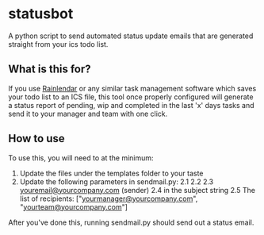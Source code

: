 # statusbot

A python script to send automated status update emails that are generated straight from your ics todo list.


## What is this for?

If you use [Rainlendar](http://rainlendar.net/cms/index.php) or any similar task management software which saves your todo list to an ICS file, this tool once properly configured will generate a status report of pending, wip and completed in the last 'x' days tasks and send it to your manager and team with one click.

## How to use

To use this, you will need to at the minimum:

1. Update the files under the templates folder to your taste
2. Update the following parameters in sendmail.py:
  2.1 <pathtoyourcalender>
  2.2 <yourmailserver>
  2.3 <youremail@yourcompany.com> (sender)
  2.4 <yourname> in the subject string
  2.5 The list of recipients: ["<yourmanager@yourcompany.com>", "<yourteam@yourcompany.com>"] 

After you've done this, running sendmail.py should send out a status email.
